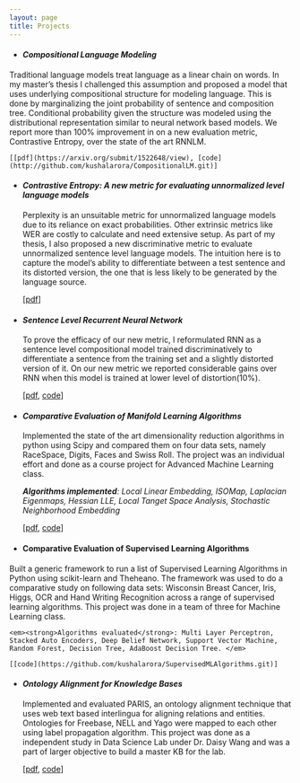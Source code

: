 ```yaml
---
layout: page
title: Projects
---
```


* #### *Compositional Language Modeling* ####
 Traditional language models treat language as a linear chain on words. In my master’s thesis I challenged this assumption and proposed a model that uses underlying compositional structure for modeling language. This is done by marginalizing the joint probability of sentence and composition tree. Conditional probability given the structure was modeled using the distributional representation similar to neural network based models. We report more than 100% improvement in on a new evaluation metric, Contrastive Entropy, over the state of the art RNNLM.

    [[pdf](https://arxiv.org/submit/1522648/view), [code](http://github.com/kushalarora/CompositionalLM.git)]

* #### *Contrastive Entropy: A new metric for evaluating unnormalized level language models* ####
    Perplexity is an unsuitable metric for unnormalized language models due to its reliance on exact probabilities. Other extrinsic metrics like WER are costly to calculate and need extensive setup. As part of my thesis, I also proposed a new discriminative metric to evaluate unnormalized sentence level language models. The intuition here is to capture the model’s ability to differentiate between a test sentence and its distorted version, the one that is less likely to be generated by the language source.

    [[pdf](http://arxiv.org/pdf/1601.00248v2.pdf)]

* #### *Sentence Level Recurrent Neural Network* ####
    To prove the efficacy of our new metric, I reformulated RNN as a sentence level compositional model trained discriminatively to differentiate a sentence from the training set and a slightly distorted version of it. On our new metric we reported considerable gains over RNN when this model is trained at lower level of distortion(10%).


    [[pdf](http://arxiv.org/pdf/1601.00248v2.pdf), [code](http://github.com/kushalarora/sentenceRNN.git)]

* #### *Comparative Evaluation of Manifold Learning Algorithms* ####
    Implemented the state of the art dimensionality reduction algorithms in python using Scipy and compared them on
four data sets, namely RaceSpace, Digits, Faces and Swiss Roll. The project was an individual effort and done as a course project for Advanced Machine Learning class.

    <em><strong>Algorithms implemented</strong>: Local Linear Embedding, ISOMap, Laplacian Eigenmaps, Hessian LLE, Local Tanget Space Analysis, Stochastic Neighborhood Embedding</em>


    [[pdf](/assets/AMLProjectReport.pdf), [code](https://github.com/kushalarora/ManifoldAlgorithms.git)]

* #### Comparative Evaluation of Supervised Learning Algorithms ####
Built a generic framework to run a list of Supervised Learning Algorithms in Python using scikit­-learn and Theheano. The framework was used to do a comparative study on following data sets: Wisconsin Breast Cancer, Iris, Higgs, OCR and Hand Writing Recognition across a range of supervised learning algorithms. This project was done in a team of three for Machine Learning class.

    <em><strong>Algorithms evaluated</strong>: Multi Layer Perceptron, Stacked Auto Encoders, Deep Belief Network, Support Vector Machine, Random Forest, Decision Tree, AdaBoost Decision Tree. </em>

    [[code](https://github.com/kushalarora/SupervisedMLAlgorithms.git)]

* #### *Ontology Alignment for Knowledge Bases* ####
    Implemented and evaluated PARIS, an ontology alignment technique that uses web text based interlingua for aligning relations and entities. Ontologies for Freebase, NELL and Yago were mapped to each other using label propagation algorithm. This project was done as a independent study in Data Science Lab under Dr. Daisy Wang and was a part of larger objective to build a master KB for the lab.


    [[pdf](/assets/pidgin.pdf), [code](https://github.com/kushalarora/pidgin.git)]
